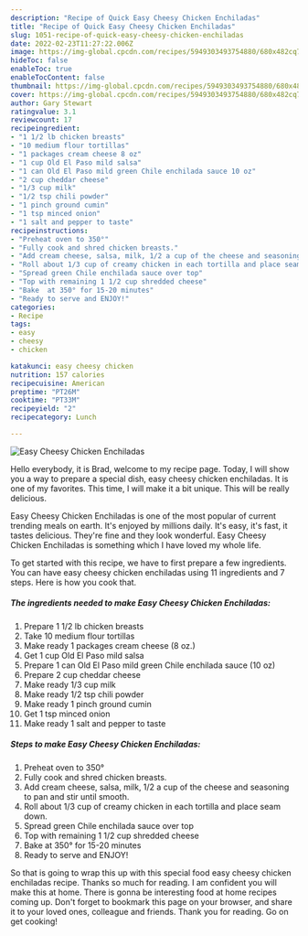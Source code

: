 ```yaml
---
description: "Recipe of Quick Easy Cheesy Chicken Enchiladas"
title: "Recipe of Quick Easy Cheesy Chicken Enchiladas"
slug: 1051-recipe-of-quick-easy-cheesy-chicken-enchiladas
date: 2022-02-23T11:27:22.006Z
image: https://img-global.cpcdn.com/recipes/5949303493754880/680x482cq70/easy-cheesy-chicken-enchiladas-recipe-main-photo.jpg
hideToc: false
enableToc: true
enableTocContent: false
thumbnail: https://img-global.cpcdn.com/recipes/5949303493754880/680x482cq70/easy-cheesy-chicken-enchiladas-recipe-main-photo.jpg
cover: https://img-global.cpcdn.com/recipes/5949303493754880/680x482cq70/easy-cheesy-chicken-enchiladas-recipe-main-photo.jpg
author: Gary Stewart
ratingvalue: 3.1
reviewcount: 17
recipeingredient:
- "1 1/2 lb chicken breasts"
- "10 medium flour tortillas"
- "1 packages cream cheese 8 oz"
- "1 cup Old El Paso mild salsa"
- "1 can Old El Paso mild green Chile enchilada sauce 10 oz"
- "2 cup cheddar cheese"
- "1/3 cup milk"
- "1/2 tsp chili powder"
- "1 pinch ground cumin"
- "1 tsp minced onion"
- "1 salt and pepper to taste"
recipeinstructions:
- "Preheat oven to 350°"
- "Fully cook and shred chicken breasts."
- "Add cream cheese, salsa, milk, 1/2 a cup of the cheese and seasoning to pan and stir until smooth."
- "Roll about 1/3 cup of creamy chicken in each tortilla and place seam down."
- "Spread green Chile enchilada sauce over top"
- "Top with remaining 1 1/2 cup shredded cheese"
- "Bake  at 350° for 15-20 minutes"
- "Ready to serve and ENJOY!"
categories:
- Recipe
tags:
- easy
- cheesy
- chicken

katakunci: easy cheesy chicken 
nutrition: 157 calories
recipecuisine: American
preptime: "PT26M"
cooktime: "PT33M"
recipeyield: "2"
recipecategory: Lunch

---
```



![Easy Cheesy Chicken Enchiladas](https://img-global.cpcdn.com/recipes/5949303493754880/680x482cq70/easy-cheesy-chicken-enchiladas-recipe-main-photo.jpg)

Hello everybody, it is Brad, welcome to my recipe page. Today, I will show you a way to prepare a special dish, easy cheesy chicken enchiladas. It is one of my favorites. This time, I will make it a bit unique. This will be really delicious.



Easy Cheesy Chicken Enchiladas is one of the most popular of current trending meals on earth. It's enjoyed by millions daily. It's easy, it's fast, it tastes delicious. They're fine and they look wonderful. Easy Cheesy Chicken Enchiladas is something which I have loved my whole life.


To get started with this recipe, we have to first prepare a few ingredients. You can have easy cheesy chicken enchiladas using 11 ingredients and 7 steps. Here is how you cook that.

<!--inarticleads1-->

##### The ingredients needed to make Easy Cheesy Chicken Enchiladas:

1. Prepare 1 1/2 lb chicken breasts
1. Take 10 medium flour tortillas
1. Make ready 1 packages cream cheese (8 oz.)
1. Get 1 cup Old El Paso mild salsa
1. Prepare 1 can Old El Paso mild green Chile enchilada sauce (10 oz)
1. Prepare 2 cup cheddar cheese
1. Make ready 1/3 cup milk
1. Make ready 1/2 tsp chili powder
1. Make ready 1 pinch ground cumin
1. Get 1 tsp minced onion
1. Make ready 1 salt and pepper to taste




<!--inarticleads2-->

##### Steps to make Easy Cheesy Chicken Enchiladas:

1. Preheat oven to 350°
1. Fully cook and shred chicken breasts.
1. Add cream cheese, salsa, milk, 1/2 a cup of the cheese and seasoning to pan and stir until smooth.
1. Roll about 1/3 cup of creamy chicken in each tortilla and place seam down.
1. Spread green Chile enchilada sauce over top
1. Top with remaining 1 1/2 cup shredded cheese
1. Bake  at 350° for 15-20 minutes
1. Ready to serve and ENJOY!



So that is going to wrap this up with this special food easy cheesy chicken enchiladas recipe. Thanks so much for reading. I am confident you will make this at home. There is gonna be interesting food at home recipes coming up. Don't forget to bookmark this page on your browser, and share it to your loved ones, colleague and friends. Thank you for reading. Go on get cooking!
